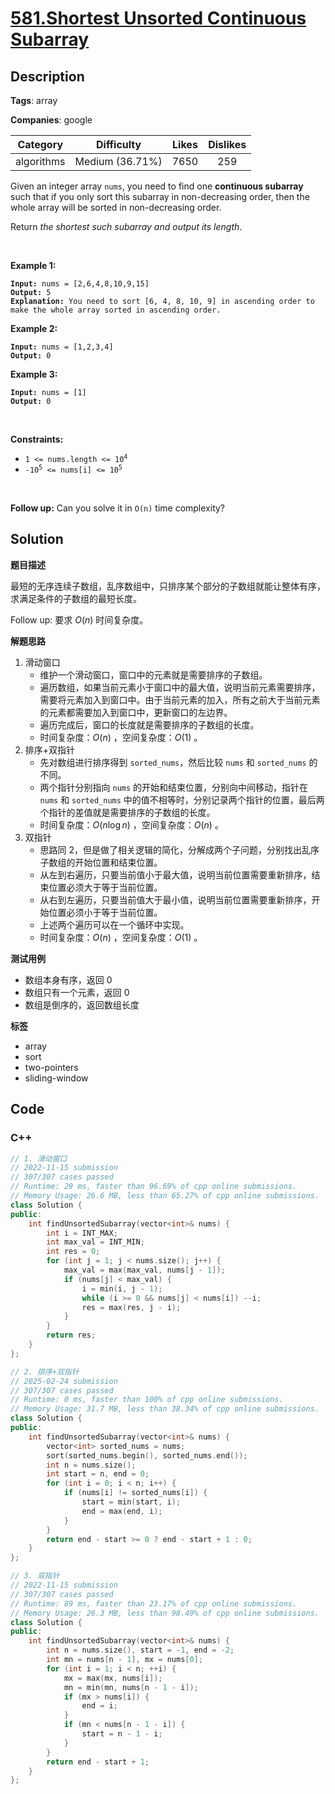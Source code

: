 # [581.Shortest Unsorted Continuous Subarray](https://leetcode.com/problems/shortest-unsorted-continuous-subarray/description/)

## Description

**Tags**: array

**Companies**: google

|  Category  |   Difficulty    | Likes | Dislikes |
| :--------: | :-------------: | :---: | :------: |
| algorithms | Medium (36.71%) | 7650  |   259    |

<p>Given an integer array <code>nums</code>, you need to find one <b>continuous subarray</b> such that if you only sort this subarray in non-decreasing order, then the whole array will be sorted in non-decreasing order.</p>
<p>Return <em>the shortest such subarray and output its length</em>.</p>
<p>&nbsp;</p>
<p><strong class="example">Example 1:</strong></p>
<pre><code><strong>Input:</strong> nums = [2,6,4,8,10,9,15]
<strong>Output:</strong> 5
<strong>Explanation:</strong> You need to sort [6, 4, 8, 10, 9] in ascending order to make the whole array sorted in ascending order.</code></pre>
<p><strong class="example">Example 2:</strong></p>
<pre><code><strong>Input:</strong> nums = [1,2,3,4]
<strong>Output:</strong> 0</code></pre>
<p><strong class="example">Example 3:</strong></p>
<pre><code><strong>Input:</strong> nums = [1]
<strong>Output:</strong> 0</code></pre>
<p>&nbsp;</p>
<p><strong>Constraints:</strong></p>
<ul>
  <li><code>1 &lt;= nums.length &lt;= 10<sup>4</sup></code></li>
  <li><code>-10<sup>5</sup> &lt;= nums[i] &lt;= 10<sup>5</sup></code></li>
</ul>
<p>&nbsp;</p>
<strong>Follow up:</strong> Can you solve it in <code>O(n)</code> time complexity?

## Solution

**题目描述**

最短的无序连续子数组，乱序数组中，只排序某个部分的子数组就能让整体有序，求满足条件的子数组的最短长度。

Follow up: 要求 $O(n)$ 时间复杂度。

**解题思路**

1. 滑动窗口
   - 维护一个滑动窗口，窗口中的元素就是需要排序的子数组。
   - 遍历数组，如果当前元素小于窗口中的最大值，说明当前元素需要排序，需要将元素加入到窗口中。由于当前元素的加入，所有之前大于当前元素的元素都需要加入到窗口中，更新窗口的左边界。
   - 遍历完成后，窗口的长度就是需要排序的子数组的长度。
   - 时间复杂度：$O(n)$ ，空间复杂度：$O(1)$ 。
2. 排序+双指针
   - 先对数组进行排序得到 `sorted_nums`，然后比较 `nums` 和 `sorted_nums` 的不同。
   - 两个指针分别指向 `nums` 的开始和结束位置，分别向中间移动，指针在 `nums` 和 `sorted_nums` 中的值不相等时，分别记录两个指针的位置，最后两个指针的差值就是需要排序的子数组的长度。
   - 时间复杂度：$O(n\log n)$ ，空间复杂度：$O(n)$ 。
3. 双指针
   - 思路同 2，但是做了相关逻辑的简化，分解成两个子问题，分别找出乱序子数组的开始位置和结束位置。
   - 从左到右遍历，只要当前值小于最大值，说明当前位置需要重新排序，结束位置必须大于等于当前位置。
   - 从右到左遍历，只要当前值大于最小值，说明当前位置需要重新排序，开始位置必须小于等于当前位置。
   - 上述两个遍历可以在一个循环中实现。
   - 时间复杂度：$O(n)$ ，空间复杂度：$O(1)$ 。

**测试用例**

- 数组本身有序，返回 0
- 数组只有一个元素，返回 0
- 数组是倒序的，返回数组长度

**标签**

- array
- sort
- two-pointers
- sliding-window

<!-- code start -->
## Code

### C++

```cpp
// 1. 滑动窗口
// 2022-11-15 submission
// 307/307 cases passed
// Runtime: 29 ms, faster than 96.69% of cpp online submissions.
// Memory Usage: 26.6 MB, less than 65.27% of cpp online submissions.
class Solution {
public:
    int findUnsortedSubarray(vector<int>& nums) {
        int i = INT_MAX;
        int max_val = INT_MIN;
        int res = 0;
        for (int j = 1; j < nums.size(); j++) {
            max_val = max(max_val, nums[j - 1]);
            if (nums[j] < max_val) {
                i = min(i, j - 1);
                while (i >= 0 && nums[j] < nums[i]) --i;
                res = max(res, j - i);
            }
        }
        return res;
    }
};
```

```cpp
// 2. 排序+双指针
// 2025-02-24 submission
// 307/307 cases passed
// Runtime: 0 ms, faster than 100% of cpp online submissions.
// Memory Usage: 31.7 MB, less than 38.34% of cpp online submissions.
class Solution {
public:
    int findUnsortedSubarray(vector<int>& nums) {
        vector<int> sorted_nums = nums;
        sort(sorted_nums.begin(), sorted_nums.end());
        int n = nums.size();
        int start = n, end = 0;
        for (int i = 0; i < n; i++) {
            if (nums[i] != sorted_nums[i]) {
                start = min(start, i);
                end = max(end, i);
            }
        }
        return end - start >= 0 ? end - start + 1 : 0;
    }
};
```

```cpp
// 3. 双指针
// 2022-11-15 submission
// 307/307 cases passed
// Runtime: 89 ms, faster than 23.17% of cpp online submissions.
// Memory Usage: 26.3 MB, less than 98.49% of cpp online submissions.
class Solution {
public:
    int findUnsortedSubarray(vector<int>& nums) {
        int n = nums.size(), start = -1, end = -2;
        int mn = nums[n - 1], mx = nums[0];
        for (int i = 1; i < n; ++i) {
            mx = max(mx, nums[i]);
            mn = min(mn, nums[n - 1 - i]);
            if (mx > nums[i]) {
                end = i;
            }
            if (mn < nums[n - 1 - i]) {
                start = n - 1 - i;
            }
        }
        return end - start + 1;
    }
};
```

<!-- code end -->
